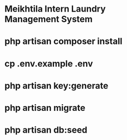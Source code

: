 # Meikhtila Intern Laundry Management System
# php artisan composer install
# cp .env.example .env
# php artisan key:generate 
# php artisan migrate
# php artisan db:seed
